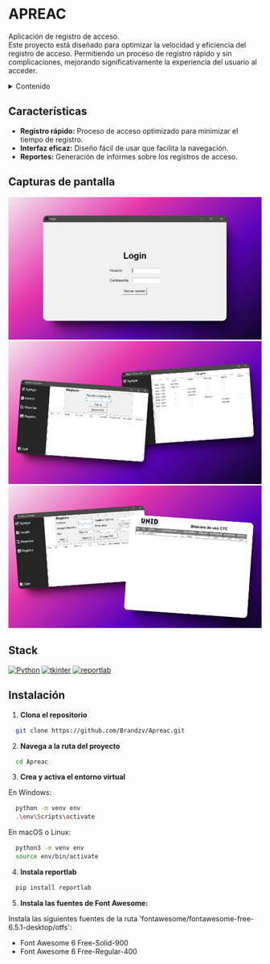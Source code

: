 # APREAC

Aplicación de registro de acceso.
<br>
Este proyecto está diseñado para optimizar la velocidad y eficiencia del registro de acceso. Permitiendo un proceso de registro rápido y sin complicaciones, mejorando significativamente la experiencia del usuario al acceder.

<details>
<summary>Contenido</summary>

-   [Aplicación de registro de acceso](#apreac)
-   [Características](#características)
-   [Capturas de pantalla](#capturas-de-pantalla)
-   [Stack](#stack)
-   [Instalación](#instalación)

</details>

## Características

-   **Registro rápido:** Proceso de acceso optimizado para minimizar el tiempo de registro.
-   **Interfaz eficaz:** Diseño fácil de usar que facilita la navegación.
-   **Reportes:** Generación de informes sobre los registros de acceso.

## Capturas de pantalla

![Login Screenshot](https://github.com/Brandzv/Apreac/blob/master/resource/login_mackup.png)
![MenuPanel Screenshot](https://github.com/Brandzv/Apreac/blob/master/resource/menuPanel_mackup.png)
![Login Screenshot](https://github.com/Brandzv/Apreac/blob/master/resource/registerPDF_makcup.png)

## Stack

[![Python][python-badge]][python-url]
[![tkinter][tkinter-badge]][tkinter-url]
[![reportlab][reportlab-badge]][reportlab-url]

[python-url]: https://www.python.org/
[python-badge]: https://img.shields.io/badge/Python-3.10.11-blue?style=for-the-badge&logo=python
[tkinter-url]: https://docs.python.org/3/library/tk.html
[tkinter-badge]: https://img.shields.io/badge/tkinter-8.6-brightgreen?style=for-the-badge&logo=python
[reportlab-url]: https://www.reportlab.com/
[reportlab-badge]: https://img.shields.io/badge/reportlab-4.2.0-orange?style=for-the-badge

## Instalación

1. **Clona el repositorio**

```bash
  git clone https://github.com/Brandzv/Apreac.git
```

2. **Navega a la ruta del proyecto**

```bash
  cd Apreac
```

3. **Crea y activa el entorno virtual**

En Windows:

```bash
  python -m venv env
  .\env\Scripts\activate

```

En macOS o Linux:

```bash
  python3 -m venv env
  source env/bin/activate
```

4. **Instala reportlab**

```bash
  pip install reportlab
```

5. **Instala las fuentes de Font Awesome:**

Instala las siguientes fuentes de la ruta 'fontawesome/fontawesome-free-6.5.1-desktop/otfs':

-   Font Awesome 6 Free-Solid-900
-   Font Awesome 6 Free-Regular-400
